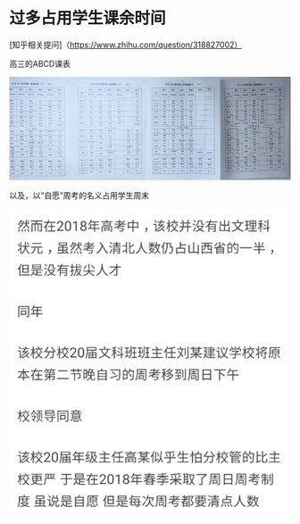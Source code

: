 # 过多占用学生课余时间

[知乎相关提问]（https://www.zhihu.com/question/318827002）

高三的ABCD课表

![课程表](img/3c50e1b582eb87cc.jpg)

以及，以“自愿”周考的名义占用学生周末

![](img/1555337817117.jpeg)
